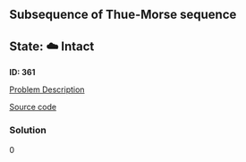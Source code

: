 ## Subsequence of Thue-Morse sequence

## State: :cloud: **Intact**

**ID: 361**

[Problem Description](https://projecteuler.net/problem=361)

[Source code](main.cpp)

### Solution
0